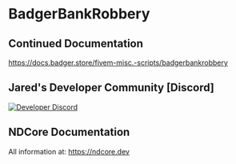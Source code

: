 # BadgerBankRobbery
## Continued Documentation
https://docs.badger.store/fivem-misc.-scripts/badgerbankrobbery

## Jared's Developer Community [Discord]
[![Developer Discord](https://discordapp.com/api/guilds/597445834153525298/widget.png?style=banner4)](https://discord.com/invite/WjB5VFz)

## NDCore Documentation
All information at: https://ndcore.dev
